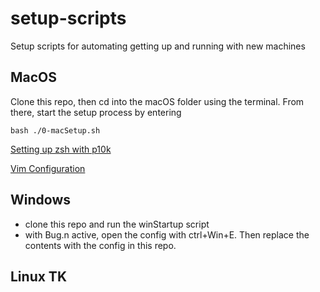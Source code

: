 # setup-scripts
Setup scripts for automating getting up and running with new machines


## MacOS
Clone this repo, then cd into the macOS folder using the terminal. From there, start the setup process by entering
```
bash ./0-macSetup.sh
```

[Setting up zsh with p10k](https://github.com/kasuskasus1/ohmyzsh_powerlevel10k)

[Vim Configuration](https://www.freecodecamp.org/news/vimrc-configuration-guide-customize-your-vim-editor/)

## Windows
- clone this repo and run the winStartup script
- with Bug.n active, open the config with ctrl+Win+E. Then replace the contents with the config in this repo.

## Linux TK
